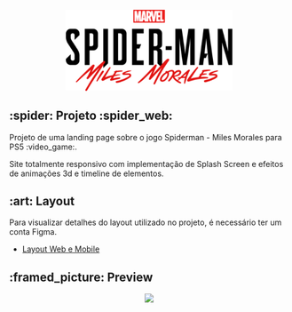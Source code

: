 <p align="center">
    <img src="https://github.com/rodrigo-b-silva/frontend-skills-practices/blob/main/projetos/spiderman/.github/logo-spider-man.png" width="300"/>
</p>

<h2 id="projeto">:spider: Projeto :spider_web:</h2>
Projeto de uma landing page sobre o jogo Spiderman - Miles Morales para PS5 :video_game:.

Site totalmente responsivo com implementação de Splash Screen e efeitos de animações 3d e timeline de elementos.


<h2 id="layout">:art: Layout</h2>
Para visualizar detalhes do layout utilizado no projeto, é necessário ter um conta Figma.

* [Layout Web e Mobile](https://www.figma.com/file/h3aFZMLkH1txSCJ4tlOPwp/Spiderman-Project?type=design&t=hYZf2dARoXPCzQyB-1)



<h2 id="layout">:framed_picture: Preview</h2>
<p align="center">
    <img src="https://github.com/rodrigo-b-silva/frontend-skills-practices/blob/main/projetos/spiderman/.github/spider-man.gif" width="900"/>
</p>
